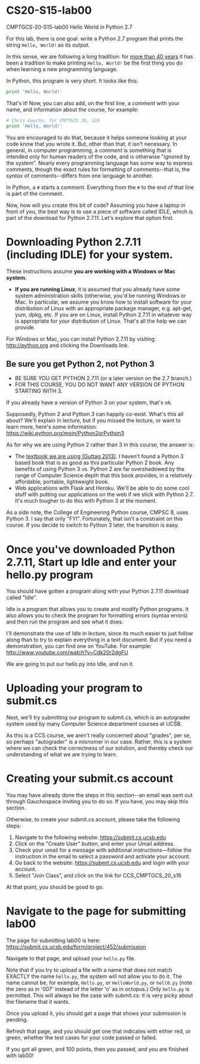 # CS20-S15-lab00
CMPTGCS-20-S15-lab00 Hello World in Python 2.7


For this lab, there is one goal: write a Python 2.7 program that prints the string `Hello, World!` as its output.

In this sense, we are following a long tradition: for [more than 40 years](https://en.wikipedia.org/wiki/%22Hello,_World!%22_program) it has been a tradition to make printing `Hello, World!` be the first thing you do when learning a new programming language.

In Python, this program is very short.  It looks like this:

```Python
print 'Hello, World!'
```

That's it!   Now, you can also add, on the first line, a *comment* with your name, and information about the course, for example:

```Python
# Chris Gaucho, for CMPTGCS 20, S16
print 'Hello, World!'
```

You are encouraged to do that, because it helps someone looking at your code know that *you* wrote it.  But, other than that, it isn't necessary.  In general, in computer programming, a *comment* is something that is intended only for human readers of the code, and is otherwise "ignored by the system".   Nearly every programming language has some way to express comments, though the exact rules for formatting of comments--that is, the *syntax* of comments--differs from one language to another.

In Python, a `#` starts a comment.  Everything from the `#` to the end of that line is part of the comment.

Now, how will you create this bit of code?  Assuming you have a laptop in front of you, the best way is to use a piece of software called IDLE, which is part of the download for Python 2.7.11.  Let's explore that option first.

# Downloading Python 2.7.11 (including IDLE) for your system.

These instructions assume <b>you are working with a Windows or Mac system.</b>  

* <b>If you are running Linux</b>, it is assumed that you already have some system administration skills (otherwise, you'd be running Windows or Mac.   In particular, we assume you know how to install software for your distribution of Linux with an appropriate package manager, e.g. apt-get, yum, dpkg, etc.    If you are on Linux, install Python 2.7.11 in whatever way is appropriate for your distribution of Linux.  That's all the help we can provide.

For Windows or Mac, you can install Python 2.7.11 by visiting: http://python.org and clicking the Downloads link.

## Be sure you get Python 2, not Python 3

* BE SURE YOU GET PYTHON 2.7.11 (or a later version on the 2.7 branch.)  
* FOR THIS COURSE, YOU DO NOT WANT ANY VERSION OF PYTHON STARTING WITH 3.

If you already have a version of Python 3 on your system, that's ok.  

Supposedly, Python 2 and Python 3 can happily co-exist.   What's this all about?  We'll explain in lecture, but if you missed the lecture, or want to learn more, here's some information: https://wiki.python.org/moin/Python2orPython3

As for why we are using Python 2 rather than 3 in this course, the answer is:
* The [textbook we are using (Guttag,2013)](https://mitpress.mit.edu/books/introduction-computation-and-programming-using-python-0).  I haven't found a Python 3 based book that is as good as this particular Python 2 book.  Any benefits of using Python 3 vs. Python 2 are far overshadowed by the range of Computer Science depth that this book provides, in a relatively affordable, portable, lightweight book. 
* Web applications with Flask and Heroku.   We'll be able to do some cool stuff with putting our applications on the web if we stick with Python 2.7.    It's much tougher to do this with Python 3 at the moment.

As a side note, the College of Engineering Python course, CMPSC 8, uses Python 3.    I say that only "FYI".  Fortunately, that isn't a constraint on this course.   If you decide to switch to Python 3 later, the transition is easy.  

# Once you've downloaded Python 2.7.11, Start up Idle and enter your hello.py program

You should have gotten a program along with your Python 2.7.11 download called "Idle".

Idle is a program that allows you to create and modify Python programs.   It also allows you to check the program for formatting errors (syntax errors) and then run the program and see what it does.      

I'll demonstrate the use of Idle in lecture, since its much easier to just follow along than to try to explain everything in a text document.   But if you need a demonstration, you can find one on YouTube.  For example: http://www.youtube.com/watch?v=Cdk20r2dgFU

We are going to put our hello.py into Idle, and run it.

# Uploading your program to submit.cs

Next, we'll try submitting our program to submit.cs, which is an autograder system used by many Computer Science department courses at UCSB.    

As this is a CCS course, we aren't really concerned about "grades", per se, so perhaps "autograder" is a misnomer in our case.  Rather, this is a system where we can check the correctness of our solution, and thereby check our understanding of what we are trying to learn.

# Creating your submit.cs account

You may have already done the steps in this section--an email was sent out through Gauchospace inviting you to do so.   If you have, you may skip this section.

Otherwise, to create your submit.cs account, please take the following steps:

1. Navigate to the following website: https://submit.cs.ucsb.edu
1. Click on the "Create User" button, and enter your Umail address.
1. Check your umail for a message with additional instructions—follow the instruction in the email to select a password and activate your account.
1. Go back to the website: https://submit.cs.ucsb.edu and login with your account.
1. Select "Join Class", and click on the link for CCS_CMPTGCS_20_s16

At that point, you should be good to go.

# Navigate to the page for submitting lab00

The page for submitting lab00 is here: https://submit.cs.ucsb.edu/form/project/452/submission

Navigate to that page, and upload your `hello.py` file.

Note that if you try to upload a file with a name that does not match EXACTLY the name `hello.py`, the system will not allow you to do it.  The name cannot be, for example, `Hello.py`, or `HelloWorld.py`, or `hell0.py` (note the zero as in '007' instead of the letter 'o' as in octopus.)  Only `hello.py` is permitted.   This will always be the case with submit.cs: it is very picky about the filename that it wants.

Once you upload it, you should get a page that shows your submission is pending.

Refresh that page, and you should get one that indicates with either red, or green, whether the test cases for your code passed or failed.

If you got all green, and 100 points, then you passed, and you are finished with lab00!
